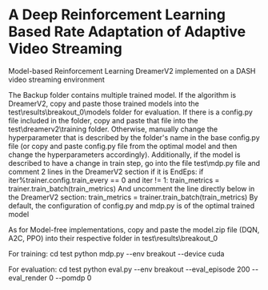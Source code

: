 # A Deep Reinforcement Learning Based Rate Adaptation of Adaptive Video Streaming
 Model-based Reinforcement Learning DreamerV2 implemented on a DASH video streaming environment

The Backup folder contains multiple trained model. If the algorithm is DreamerV2, copy and paste those trained models into the test\results\breakout_0\models folder for evaluation. If there is a config.py file included in the folder, copy and paste that file into the test\dreamerv2\training folder. Otherwise, manually change the hyperparameter that is described by the folder's name in the base config.py file (or copy and paste config.py file from the optimal model and then change the hyperparameters accordingly). Additionally, if the model is described to have a change in train step, go into the file test\mdp.py file and comment 2 lines in the DreamerV2 section if it is EndEps:
   if iter%trainer.config.train_every == 0 and iter != 1:
       train_metrics = trainer.train_batch(train_metrics)
And uncomment the line directly below in the DreamerV2 section:
   train_metrics = trainer.train_batch(train_metrics)
By default, the configuration of config.py and mdp.py is of the optimal trained model

As for Model-free implementations, copy and paste the model.zip file (DQN, A2C, PPO) into their respective folder in test\results\breakout_0

For training:
cd test
python mdp.py --env breakout --device cuda

For evaluation:
cd test
python eval.py --env breakout --eval_episode 200 --eval_render 0 --pomdp 0

